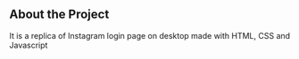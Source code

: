 ## About the Project
It is a replica of Instagram login page on desktop made with HTML, CSS and Javascript
